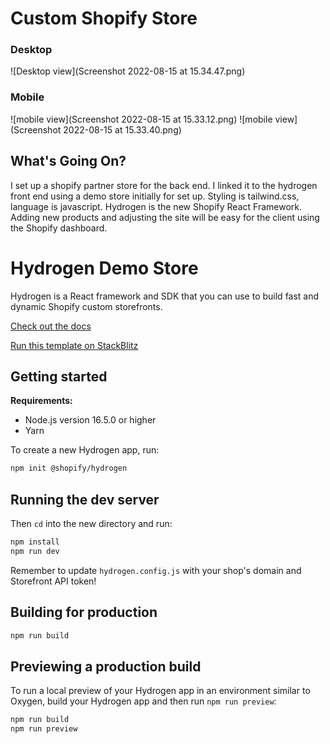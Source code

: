 # Custom Shopify Store 
### Desktop
![Desktop view](Screenshot 2022-08-15 at 15.34.47.png)

### Mobile 
![mobile view](Screenshot 2022-08-15 at 15.33.12.png)
![mobile view](Screenshot 2022-08-15 at 15.33.40.png)


## What's Going On?
I set up a shopify partner store for the back end. I linked it to the hydrogen front end using a demo store initially for set up. Styling is tailwind.css, language is javascript. Hydrogen is the new Shopify React Framework. 
Adding new products and adjusting the site will be easy for the client using the Shopify dashboard. 



# Hydrogen Demo Store

Hydrogen is a React framework and SDK that you can use to build fast and dynamic Shopify custom storefronts.

[Check out the docs](https://shopify.dev/custom-storefronts/hydrogen)

[Run this template on StackBlitz](https://stackblitz.com/github/Shopify/hydrogen/tree/stackblitz/templates/demo-store)

## Getting started

**Requirements:**

- Node.js version 16.5.0 or higher
- Yarn

To create a new Hydrogen app, run:

```bash
npm init @shopify/hydrogen
```

## Running the dev server

Then `cd` into the new directory and run:

```bash
npm install
npm run dev
```

Remember to update `hydrogen.config.js` with your shop's domain and Storefront API token!

## Building for production

```bash
npm run build
```

## Previewing a production build

To run a local preview of your Hydrogen app in an environment similar to Oxygen, build your Hydrogen app and then run `npm run preview`:

```bash
npm run build
npm run preview
```
